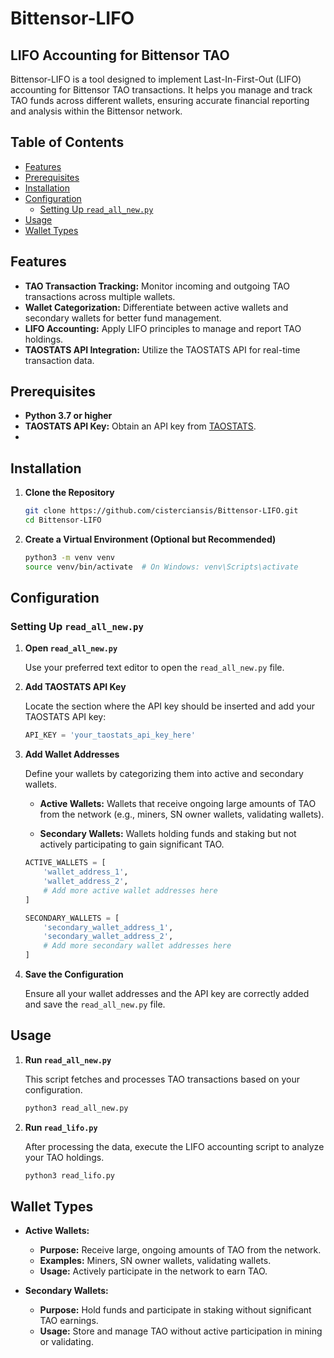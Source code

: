 # Bittensor-LIFO

## LIFO Accounting for Bittensor TAO

Bittensor-LIFO is a tool designed to implement Last-In-First-Out (LIFO) accounting for Bittensor TAO transactions. It helps you manage and track TAO funds across different wallets, ensuring accurate financial reporting and analysis within the Bittensor network.

## Table of Contents

- [Features](#features)
- [Prerequisites](#prerequisites)
- [Installation](#installation)
- [Configuration](#configuration)
  - [Setting Up `read_all_new.py`](#setting-up-read_all_newpy)
- [Usage](#usage)
- [Wallet Types](#wallet-types)

## Features

- **TAO Transaction Tracking:** Monitor incoming and outgoing TAO transactions across multiple wallets.
- **Wallet Categorization:** Differentiate between active wallets and secondary wallets for better fund management.
- **LIFO Accounting:** Apply LIFO principles to manage and report TAO holdings.
- **TAOSTATS API Integration:** Utilize the TAOSTATS API for real-time transaction data.

## Prerequisites

- **Python 3.7 or higher**
- **TAOSTATS API Key:** Obtain an API key from [TAOSTATS](https://dash.taostats.io/login).
- 
## Installation

1. **Clone the Repository**

   ```bash
   git clone https://github.com/cisterciansis/Bittensor-LIFO.git
   cd Bittensor-LIFO
   ```

2. **Create a Virtual Environment (Optional but Recommended)**

   ```bash
   python3 -m venv venv
   source venv/bin/activate  # On Windows: venv\Scripts\activate
   ```

## Configuration

### Setting Up `read_all_new.py`

1. **Open `read_all_new.py`**

   Use your preferred text editor to open the `read_all_new.py` file.

2. **Add TAOSTATS API Key**

   Locate the section where the API key should be inserted and add your TAOSTATS API key:

   ```python
   API_KEY = 'your_taostats_api_key_here'
   ```

3. **Add Wallet Addresses**

   Define your wallets by categorizing them into active and secondary wallets.

   - **Active Wallets:** Wallets that receive ongoing large amounts of TAO from the network (e.g., miners, SN owner wallets, validating wallets).

   - **Secondary Wallets:** Wallets holding funds and staking but not actively participating to gain significant TAO.

   ```python
   ACTIVE_WALLETS = [
       'wallet_address_1',
       'wallet_address_2',
       # Add more active wallet addresses here
   ]

   SECONDARY_WALLETS = [
       'secondary_wallet_address_1',
       'secondary_wallet_address_2',
       # Add more secondary wallet addresses here
   ]
   ```

4. **Save the Configuration**

   Ensure all your wallet addresses and the API key are correctly added and save the `read_all_new.py` file.

## Usage

1. **Run `read_all_new.py`**

   This script fetches and processes TAO transactions based on your configuration.

   ```bash
   python3 read_all_new.py
   ```

2. **Run `read_lifo.py`**

   After processing the data, execute the LIFO accounting script to analyze your TAO holdings.

   ```bash
   python3 read_lifo.py
   ```

## Wallet Types

- **Active Wallets:**
  - **Purpose:** Receive large, ongoing amounts of TAO from the network.
  - **Examples:** Miners, SN owner wallets, validating wallets.
  - **Usage:** Actively participate in the network to earn TAO.

- **Secondary Wallets:**
  - **Purpose:** Hold funds and participate in staking without significant TAO earnings.
  - **Usage:** Store and manage TAO without active participation in mining or validating.
